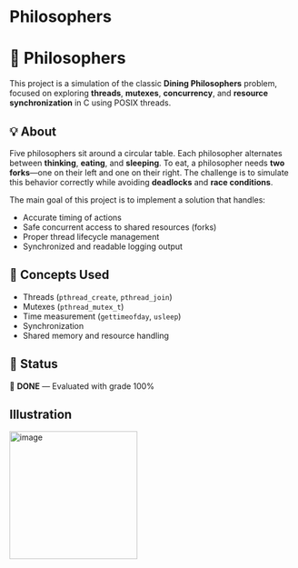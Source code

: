 # Philosophers

# 🧠 Philosophers

This project is a simulation of the classic **Dining Philosophers** problem, focused on exploring **threads**, **mutexes**, **concurrency**, and **resource synchronization** in C using POSIX threads.

## 💡 About

Five philosophers sit around a circular table. Each philosopher alternates between **thinking**, **eating**, and **sleeping**. To eat, a philosopher needs **two forks**—one on their left and one on their right. The challenge is to simulate this behavior correctly while avoiding **deadlocks** and **race conditions**.

The main goal of this project is to implement a solution that handles:

- Accurate timing of actions  
- Safe concurrent access to shared resources (forks)  
- Proper thread lifecycle management  
- Synchronized and readable logging output  

## 🧵 Concepts Used

- Threads (`pthread_create`, `pthread_join`)
- Mutexes (`pthread_mutex_t`)
- Time measurement (`gettimeofday`, `usleep`)
- Synchronization
- Shared memory and resource handling

## 🚧 Status

🔧 **DONE** — Evaluated with grade 100%

## Illustration

<img width="225" height="225" alt="image" src="https://github.com/user-attachments/assets/80612021-6b7b-4fa3-b659-c2b51910897c" />
